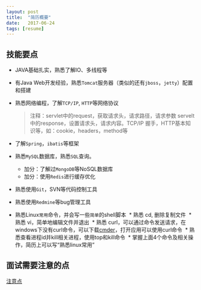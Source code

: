 ```yaml
---
layout: post
title:  "简历概要"
date:   2017-06-24
tags: [resume]
---
```


## 技能要点
* JAVA基础扎实，熟悉了解IO、多线程等
* 有Java Web开发经验，熟悉`Tomcat`服务器（类似的还有`jboss`，`jetty`）配置和搭建
* 熟悉网络编程，了解`TCP/IP`, `HTTP`等网络协议
  > 注释：servlet中的request，获取请求头，请求路径，请求参数
  servelt中的response，设置请求头，请求内容。TCP/IP 握手，HTTP基本知识等，如：cookie，headers，method等

* 了解`Spring`，`ibatis`等框架
* 熟悉`MySQL`数据库，熟悉`SQL`查询。
  * 加分：了解过`MongoDB`等NoSQL数据库
  * 加分：使用`Redis`进行缓存优化
* 熟悉使用`Git`，SVN等代码控制工具
* 熟悉使用`Redmine`等bug管理工具
* 熟悉Linux`常用`命令，并会写一些`简单`的shell脚本
  * 熟悉 cd, 删除复制文件
  * 熟悉 vi，简单地编辑文件并退出
  * 熟悉 curl，可以通过命令发送请求，在windows下没有curl命令，可以下载[cmder](http://cmder.net/)，打开应用可以使用curl命令
  * 熟悉查看进程id并kill相关进程，使用top和kill命令
  * 掌握上面4个命令及相关操作，简历上可以写“熟悉linux常用”

## 面试需要注意的点
[注意点](https://gist.github.com/zhoukekestar/4e5f21b4dd46e07d386e78dfd2ec12f3)
